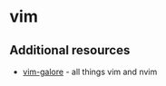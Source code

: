# vim

## Additional resources
* [vim-galore](https://github.com/mhinz/vim-galore) - all things vim and nvim
